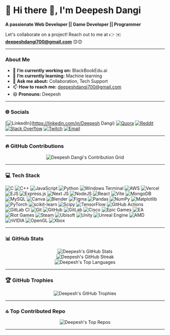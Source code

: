 # 💫 Hi there 👋, I'm Deepesh Dangi

**A passionate Web Developer || Game Developer || Programmer**

Let's collaborate on a project! Reach out to me at 👉 ✉️ **deepeshdangi700@gmail.com** 😊😊

---

### About Me

- 🔭 **I’m currently working on:** BlackBookEdu.ai
- 🌱 **I’m currently learning:** Machine learning
- 💬 **Ask me about:** Collaboration, Tech Support
- 📫 **How to reach me:** deepeshdangi700@gmail.com
- 😄 **Pronouns:** Deepesh

---

### 🌐 Socials
[![LinkedIn](https://img.shields.io/badge/LinkedIn-%230077B5.svg?logo=linkedin&logoColor=white)](https://linkedin.com/in/Deepesh Dangi) [![Quora](https://img.shields.io/badge/Quora-%23B92B27.svg?logo=Quora&logoColor=white)](https://quora.com/profile/Deepesh) [![Reddit](https://img.shields.io/badge/Reddit-%23FF4500.svg?logo=Reddit&logoColor=white)](https://reddit.com/user/u/Syth_80) [![Stack Overflow](https://img.shields.io/badge/-Stackoverflow-FE7A16?logo=stack-overflow&logoColor=white)](https://stackoverflow.com/users/31307423) [![Twitch](https://img.shields.io/badge/Twitch-%239146FF.svg?logo=Twitch&logoColor=white)](https://twitch.tv/Syth70) [![Email](https://img.shields.io/badge/Email-D14836?logo=gmail&logoColor=white)](mailto:deepeshdangi700@gmail.com) 

---

### 🔥 GitHub Contributions
<div align="center">
  <img src="./contrib-graph.svg" alt="Deepesh Dangi's Contribution Grid" style="max-width: 100%;">
</div>

---

### 💻 Tech Stack
![C](https://img.shields.io/badge/c-%2300599C.svg?style=plastic&logo=c&logoColor=white) ![C++](https://img.shields.io/badge/c++-%2300599C.svg?style=plastic&logo=c%2B%2B&logoColor=white) ![JavaScript](https://img.shields.io/badge/javascript-%23323330.svg?style=plastic&logo=javascript&logoColor=%23F7DF1E) ![Python](https://img.shields.io/badge/python-3670A0?style=plastic&logo=python&logoColor=ffdd54) ![Windows Terminal](https://img.shields.io/badge/Windows%20Terminal-%234D4D4D.svg?style=plastic&logo=windows-terminal&logoColor=white) ![AWS](https://img.shields.io/badge/AWS-%23FF9900.svg?style=plastic&logo=amazon-aws&logoColor=white) ![Vercel](https://img.shields.io/badge/vercel-%23000000.svg?style=plastic&logo=vercel&logoColor=white) ![EJS](https://img.shields.io/badge/ejs-%23B4CA65.svg?style=plastic&logo=ejs&logoColor=black) ![Express.js](https://img.shields.io/badge/express.js-%23404d59.svg?style=plastic&logo=express&logoColor=%2361DAFB) ![Next JS](https://img.shields.io/badge/Next-black?style=plastic&logo=next.js&logoColor=white) ![NodeJS](https://img.shields.io/badge/node.js-6DA55F?style=plastic&logo=node.js&logoColor=white) ![React](https://img.shields.io/badge/react-%2320232a.svg?style=plastic&logo=react&logoColor=%2361DAFB) ![Vite](https://img.shields.io/badge/vite-%23646CFF.svg?style=plastic&logo=vite&logoColor=white) ![MongoDB](https://img.shields.io/badge/MongoDB-%234ea94b.svg?style=plastic&logo=mongodb&logoColor=white) ![MySQL](https://img.shields.io/badge/mysql-4479A1.svg?style=plastic&logo=mysql&logoColor=white) ![Canva](https://img.shields.io/badge/Canva-%2300C4CC.svg?style=plastic&logo=Canva&logoColor=white) ![Blender](https://img.shields.io/badge/blender-%23F5792A.svg?style=plastic&logo=blender&logoColor=white) ![Figma](https://img.shields.io/badge/figma-%23F24E1E.svg?style=plastic&logo=figma&logoColor=white) ![Pandas](https://img.shields.io/badge/pandas-%23150458.svg?style=plastic&logo=pandas&logoColor=white) ![NumPy](https://img.shields.io/badge/numpy-%23013243.svg?style=plastic&logo=numpy&logoColor=white) ![Matplotlib](https://img.shields.io/badge/Matplotlib-%23ffffff.svg?style=plastic&logo=Matplotlib&logoColor=black) ![PyTorch](https://img.shields.io/badge/PyTorch-%23EE4C2C.svg?style=plastic&logo=PyTorch&logoColor=white) ![scikit-learn](https://img.shields.io/badge/scikit--learn-%23F7931E.svg?style=plastic&logo=scikit-learn&logoColor=white) ![Scipy](https://img.shields.io/badge/SciPy-%230C55A5.svg?style=plastic&logo=scipy&logoColor=%white) ![TensorFlow](https://img.shields.io/badge/TensorFlow-%23FF6F00.svg?style=plastic&logo=TensorFlow&logoColor=white) ![GitHub Actions](https://img.shields.io/badge/github%20actions-%232671E5.svg?style=plastic&logo=githubactions&logoColor=white) ![GitLab CI](https://img.shields.io/badge/gitlab%20CI-%23181717.svg?style=plastic&logo=gitlab&logoColor=white) ![Git](https://img.shields.io/badge/git-%23F05033.svg?style=plastic&logo=git&logoColor=white) ![GitHub](https://img.shields.io/badge/github-%23121011.svg?style=plastic&logo=github&logoColor=white) ![GitLab](https://img.shields.io/badge/gitlab-%23181717.svg?style=plastic&logo=gitlab&logoColor=white) ![Cisco](https://img.shields.io/badge/cisco-%23049fd9.svg?style=plastic&logo=cisco&logoColor=black) ![Epic Games](https://img.shields.io/badge/epicgames-%23313131.svg?style=plastic&logo=epicgames&logoColor=white) ![EA](https://img.shields.io/badge/ea-%23000000.svg?style=plastic&logo=ea&logoColor=white) ![Riot Games](https://img.shields.io/badge/riotgames-D32936.svg?style=plastic&logo=riotgames&logoColor=white) ![Steam](https://img.shields.io/badge/steam-%23000000.svg?style=plastic&logo=steam&logoColor=white) ![Ubisoft](https://img.shields.io/badge/Ubisoft-%23F5F5F5.svg?style=plastic&logo=Ubisoft&logoColor=black) ![Unity](https://img.shields.io/badge/unity-%23000000.svg?style=plastic&logo=unity&logoColor=white) ![Unreal Engine](https://img.shields.io/badge/unrealengine-%23313131.svg?style=plastic&logo=unrealengine&logoColor=white) ![AMD](https://img.shields.io/badge/AMD-%23000000.svg?style=plastic&logo=amd&logoColor=white) ![nVIDIA](https://img.shields.io/badge/nVIDIA-%2376B900.svg?style=plastic&logo=nVIDIA&logoColor=white) ![OpenGL](https://img.shields.io/badge/OpenGL-white?logo=OpenGL&style=plastic) ![Xbox](https://img.shields.io/badge/xbox-%23107C10.svg?style=plastic&logo=xbox&logoColor=white)

---

### 📊 GitHub Stats
<div align="center">
  <img src="https://github-readme-stats.vercel.app/api?username=Deepesh70&theme=dark&hide_border=false&include_all_commits=true&count_private=false" alt="Deepesh's GitHub Stats"/><br/>
  <img src="https://nirzak-streak-stats.vercel.app/?user=Deepesh70&theme=dark&hide_border=false" alt="Deepesh's GitHub Streak"/><br/>
  <img src="https://github-readme-stats.vercel.app/api/top-langs/?username=Deepesh70&theme=dark&hide_border=false&include_all_commits=true&count_private=false&layout=compact" alt="Deepesh's Top Languages"/>
</div>

---

### 🏆 GitHub Trophies
<div align="center">
  <img src="https://github-profile-trophy.vercel.app/?username=Deepesh70&theme=radical&no-frame=false&no-bg=true&margin-w=4" alt="Deepesh's GitHub Trophies"/>
</div>

---

### 🔝 Top Contributed Repo
<div align="center">
  <img src="https://github-contributor-stats.vercel.app/api?username=Deepesh70&limit=5&theme=dark&combine_all_yearly_contributions=true" alt="Deepesh's Top Repos"/>
</div>

---


<!-- Proudly created with GPRM ( https://gprm.itsvg.in ) -->
